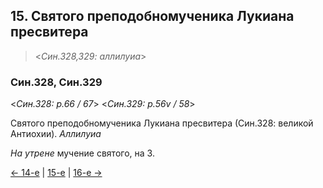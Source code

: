 
## 15. Святого преподобномученика Лукиана пресвитера 

> <*Син.328,329: аллилуиа*>

### Син.328, Син.329

<*Син.328: p.66 / 67*>
<*Син.329: p.56v / 58*>

Святого преподобномученика Лукиана пресвитера (Син.328: великой Антиохии). *Аллилуиа*

*На утрене* мучение святого, на 3. 

[← 14-е](10_14_SAB.ru.md) | [15-е](README.md#15-й) | [16-е →](10_16_SAB.ru.md)
